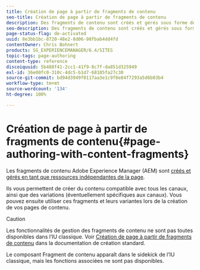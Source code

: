 ```yaml
---
title: Création de page à partir de fragments de contenu
seo-title: Création de page à partir de fragments de contenu
description: Des fragments de contenu sont créés et gérés sous forme de ressources indépendantes de la page. Ils vous permettent de créer du contenu compatible avec tous les canaux, ainsi que des variations.
seo-description: Des fragments de contenu sont créés et gérés sous forme de ressources indépendantes de la page. Ils vous permettent de créer du contenu compatible avec tous les canaux, ainsi que des variations.
page-status-flag: de-activated
uuid: 8e3bb1bc-8720-48e2-8d06-98fbab4dd4fd
contentOwner: Chris Bohnert
products: SG_EXPERIENCEMANAGER/6.4/SITES
topic-tags: page-authoring
content-type: reference
discoiquuid: 5b488f41-2cc1-41f9-8c7f-da851d325949
exl-id: 36e00fc0-310c-4dc5-b1d7-68185fa27c30
source-git-commit: bd94d3949f0117aa3e1c9f0e84f7293a5d6b03b4
workflow-type: tm+mt
source-wordcount: '134'
ht-degree: 100%

---
```


# Création de page à partir de fragments de contenu{#page-authoring-with-content-fragments}

Les fragments de contenu Adobe Experience Manager (AEM) sont [créés et gérés en tant que ressources indépendantes de la page](/help/assets/content-fragments.md).

Ils vous permettent de créer du contenu compatible avec tous les canaux, ainsi que des variations (éventuellement spécifiques aux canaux). Vous pouvez ensuite utiliser ces fragments et leurs variantes lors de la création de vos pages de contenu.

>[!CAUTION]
>
>Les fonctionnalités de gestion des fragments de contenu ne sont pas toutes disponibles dans l’IU classique. Voir [Création de page à partir de fragments de contenu](/help/sites-authoring/content-fragments.md) dans la documentation de création standard.
>
>Le composant Fragment de contenu apparaît dans le sidekick de l’IU classique, mais les fonctions associées ne sont pas disponibles.

